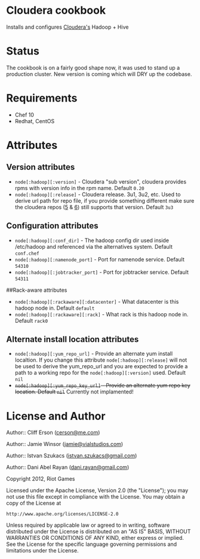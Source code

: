 # Cloudera cookbook

Installs and configures [Cloudera's](http://www.cloudera.com/) Hadoop + Hive


# Status

The cookbook is on a fairly good shape now, it was used to stand up a production cluster. New version is coming which will DRY up the codebase.

# Requirements

* Chef 10
* Redhat, CentOS

# Attributes

## Version attributes

* `node[:hadoop][:version]` - Cloudera "sub version", cloudera provides rpms with version info in the rpm name. Default `0.20` 
* `node[:hadoop][:release]` - Cloudera release. 3u1, 3u2, etc. Used to derive url path for repo file, if you provide something different make sure the cloudera repos ([5](http://archive.cloudera.com/redhat/cdh/) & [6](http://archive.cloudera.com/redhat/6/x86_64/cdh/)) still supports that version. Default `3u3`

## Configuration attributes

* `node[:hadoop][:conf_dir]` - The hadoop config dir used inside /etc/hadoop and referenced via the alternatives system. Default `conf.chef`
* `node[:hadoop][:namenode_port]` - Port for namenode service. Default `54310`
* `node[:hadoop][:jobtracker_port]` - Port for jobtracker service. Default `54311`

##Rack-aware attributes

* `node[:hadoop][:rackaware][:datacenter]` - What datacenter is this hadoop node in. Default `default`
* `node[:hadoop][:rackaware][:rack]` - What rack is this hadoop node in. Default `rack0`

## Alternate install location attributes
* `node[:hadoop][:yum_repo_url]` - Provide an alternate yum install localtion. If you change this attribute `node[:hadoop][:release]` will not be used to derive the yum_repo_url and you are expected to provide a path to a working repo for the `node[:hadoop][:version]` used. Default `nil`
* ~~`node[:hadoop][:yum_repo_key_url]` - Provide an alternate yum repo key location. Default `nil`~~ Currently not implamented!

# License and Author

Author:: Cliff Erson (<cerson@me.com>)

Author:: Jamie Winsor (<jamie@vialstudios.com>)

Author:: Istvan Szukacs (<istvan.szukacs@gmail.com>)

Author:: Dani Abel Rayan (<dani.rayan@gmail.com>)

Copyright 2012, Riot Games

Licensed under the Apache License, Version 2.0 (the "License");
you may not use this file except in compliance with the License.
You may obtain a copy of the License at

    http://www.apache.org/licenses/LICENSE-2.0

Unless required by applicable law or agreed to in writing, software
distributed under the License is distributed on an "AS IS" BASIS,
WITHOUT WARRANTIES OR CONDITIONS OF ANY KIND, either express or implied.
See the License for the specific language governing permissions and
limitations under the License.
